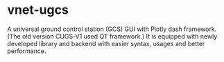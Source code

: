 # vnet-ugcs

A universal ground control station (GCS) GUI with Plotly dash framework.
(The old version CUGS-V1 used QT framework.) It is equipped with newly 
developed library and backend with easier syntax, usages and better performance.
